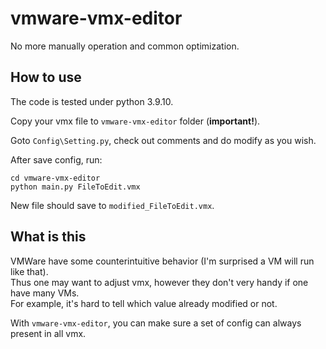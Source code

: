# vmware-vmx-editor
No more manually operation and common optimization.

## How to use

The code is tested under python 3.9.10.

Copy your vmx file to `vmware-vmx-editor` folder (**important!**).

Goto `Config\Setting.py`, check out comments and do modify as you wish.

After save config, run:
```
cd vmware-vmx-editor
python main.py FileToEdit.vmx
```
New file should save to `modified_FileToEdit.vmx`.

## What is this

VMWare have some counterintuitive behavior (I'm surprised a VM will run like that).  
Thus one may want to adjust vmx, however they don't very handy if one have many VMs.  
For example, it's hard to tell which value already modified or not.

With `vmware-vmx-editor`, you can make sure a set of config can always present in all vmx.
